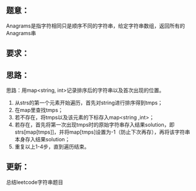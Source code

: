 ## 题意：
Anagrams是指字符相同只是顺序不同的字符串，给定字符串数组，返回所有的Anagrams串

## 要求：


## 思路：
思路：用map<string, int>记录排序后的字符串以及首次出现的位置。
1. 从strs的第一个元素开始遍历，首先对string进行排序得到tmps；
2. 在map里查找tmps；
3. 若不存在，将tmps以及该元素的下标存入map<string ,int>；
4. 若存在，首先将第一次出现tmps时的原始字符串存入结果solution，即strs[map[tmps]]，并将map[tmps]设置为-1（防止下次再存），再将该字符串本身存入结果solution；
5. 重复以上1-4步，直到遍历结束。

## 更新：
总结leetcode字符串题目

